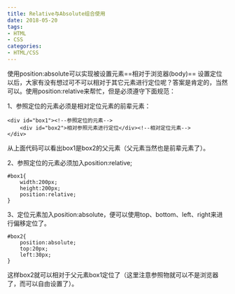 ```yaml
---
title: Relative与Absolute组合使用
date: 2018-05-20
tags: 
- HTML
- CSS
categories:
- HTML/CSS
---
```

使用position:absolute可以实现被设置元素==相对于浏览器(body)== 设置定位以后，大家有没有想过可不可以相对于其它元素进行定位呢？答案是肯定的，当然可以。使用position:relative来帮忙，但是必须遵守下面规范：

1、参照定位的元素必须是相对定位元素的前辈元素：

    <div id="box1"><!--参照定位的元素-->
        <div id="box2">相对参照元素进行定位</div><!--相对定位元素-->
    </div>

从上面代码可以看出box1是box2的父元素（父元素当然也是前辈元素了）。

2、参照定位的元素必须加入position:relative;

    #box1{
        width:200px;
        height:200px;
        position:relative;        
    }

3、定位元素加入position:absolute，便可以使用top、bottom、left、right来进行偏移定位了。

    #box2{
        position:absolute;
        top:20px;
        left:30px;         
    }

这样box2就可以相对于父元素box1定位了（这里注意参照物就可以不是浏览器了，而可以自由设置了）。